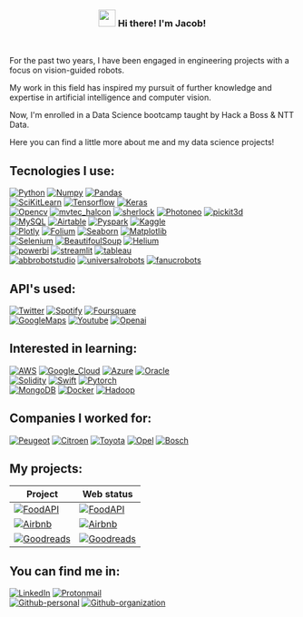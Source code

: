 <!-- Heading -->
<h3 align="center"><img src = "https://raw.githubusercontent.com/MartinHeinz/MartinHeinz/master/wave.gif" width = 30px> Hi there! I'm Jacob!</h3>

</br>

For the past two years, I have been engaged in engineering projects with a focus on vision-guided robots. 

My work in this field has inspired my pursuit of further knowledge and expertise in artificial intelligence and computer vision.

Now, I'm enrolled in a Data Science bootcamp taught by Hack a Boss & NTT Data.

Here you can find a little more about me and my data science projects!

## Tecnologies I use:

[![Python](https://img.shields.io/badge/Python-058489?style=for-the-badge&logo=python&logoColor=white&labelColor=101010)]()
[![Numpy](https://img.shields.io/badge/Numpy-058489?style=for-the-badge&logo=numpy&logoColor=white&labelColor=101010)]()
[![Pandas](https://img.shields.io/badge/Pandas-058489?style=for-the-badge&logo=pandas&logoColor=white&labelColor=101010)]()
</br>
[![SciKitLearn](https://img.shields.io/badge/ScikitLearn-6D5C45?style=for-the-badge&logo=scikitlearn&logoColor=white&labelColor=101010)]()
[![Tensorflow](https://img.shields.io/badge/Tensorflow-6D5C45?style=for-the-badge&logo=Tensorflow&logoColor=white&labelColor=101010)]()
[![Keras](https://img.shields.io/badge/Keras-6D5C45?style=for-the-badge&logo=Keras&logoColor=white&labelColor=101010)]()
</br>
[![Opencv](https://img.shields.io/badge/Opencv-7263DB?style=for-the-badge&logo=Opencv&logoColor=white&labelColor=101010)]()
[![mvtec_halcon](https://img.shields.io/badge/mvtec_halcon-7263DB?style=for-the-badge&logo=mvtec_halcon&logoColor=white&labelColor=101010)]()
[![sherlock](https://img.shields.io/badge/sherlock-7263DB?style=for-the-badge&logo=sherlock&logoColor=white&labelColor=101010)]()
[![Photoneo](https://img.shields.io/badge/Photoneo-7263DB?style=for-the-badge&logo=Photoneo&logoColor=white&labelColor=101010)]()
[![pickit3d](https://img.shields.io/badge/pickit3d-7263DB?style=for-the-badge&logo=pickit3d&logoColor=white&labelColor=101010)]()
</br>
[![MySQL](https://img.shields.io/badge/MySQL-D43A3A?style=for-the-badge&logo=mysql&logoColor=white&labelColor=101010)]()
[![Airtable](https://img.shields.io/badge/Airtable-D43A3A?style=for-the-badge&logo=Airtable&logoColor=white&labelColor=101010)]()
[![Pyspark](https://img.shields.io/badge/pyspark-D43A3A?style=for-the-badge&logo=apachespark&logoColor=white&labelColor=101010)]()
[![Kaggle](https://img.shields.io/badge/Kaggle-D43A3A?style=for-the-badge&logo=Kaggle&logoColor=white&labelColor=101010)]()
</br>
[![Plotly](https://img.shields.io/badge/Plotly-2F52EF?style=for-the-badge&logo=plotly&logoColor=white&labelColor=101010)]()
[![Folium](https://img.shields.io/badge/Folium-2F52EF?style=for-the-badge&logo=folium&logoColor=white&labelColor=101010)]()
[![Seaborn](https://img.shields.io/badge/Seaborn-2F52EF?style=for-the-badge&logo=seaborn&logoColor=white&labelColor=101010)]()
[![Matplotlib](https://img.shields.io/badge/Matplotlib-2F52EF?style=for-the-badge&logo=matplotlib&logoColor=white&labelColor=101010)]()
</br>
[![Selenium](https://img.shields.io/badge/Selenium-047635?style=for-the-badge&logo=selenium&logoColor=white&labelColor=101010)]()
[![BeautifoulSoup](https://img.shields.io/badge/BeautifoulSoup-047635?style=for-the-badge&logo=beautifulsoup&logoColor=white&labelColor=101010)]()
[![Helium](https://img.shields.io/badge/Helium-047635?style=for-the-badge&logo=helium&logoColor=white&labelColor=101010)]()
</br>
[![powerbi](https://img.shields.io/badge/powerbi-CD5E19?style=for-the-badge&logo=powerbi&logoColor=white&labelColor=101010)]()
[![streamlit](https://img.shields.io/badge/streamlit-CD5E19?style=for-the-badge&logo=streamlit&logoColor=white&labelColor=101010)]()
[![tableau](https://img.shields.io/badge/tableau-CD5E19?style=for-the-badge&logo=tableau&logoColor=white&labelColor=101010)]()
</br>
[![abbrobotstudio](https://img.shields.io/badge/abb_robots-B28E00?style=for-the-badge&logo=abbrobotstudio&logoColor=white&labelColor=101010)]()
[![universalrobots](https://img.shields.io/badge/universal_robots-B28E00?style=for-the-badge&logo=universal_robots&logoColor=white&labelColor=101010)]()
[![fanucrobots](https://img.shields.io/badge/fanuc_robots-B28E00?style=for-the-badge&logo=fanuc_robots&logoColor=white&labelColor=101010)]()


## API's used:

[![Twitter](https://img.shields.io/badge/Twitter-807D7D?style=for-the-badge&logo=Twitter&logoColor=white&labelColor=101010)]()
[![Spotify](https://img.shields.io/badge/Spotify-807D7D?style=for-the-badge&logo=Spotify&logoColor=white&labelColor=101010)]()
[![Foursquare](https://img.shields.io/badge/Foursquare-807D7D?style=for-the-badge&logo=Foursquare&logoColor=white&labelColor=101010)]()
</br>
[![GoogleMaps](https://img.shields.io/badge/GoogleMaps-807D7D?style=for-the-badge&logo=GoogleMaps&logoColor=white&labelColor=101010)]()
[![Youtube](https://img.shields.io/badge/Youtube-807D7D?style=for-the-badge&logo=Youtube&logoColor=white&labelColor=101010)]()
[![Openai](https://img.shields.io/badge/Openai-807D7D?style=for-the-badge&logo=openai&logoColor=white&labelColor=101010)]()

## Interested in learning:
[![AWS](https://img.shields.io/badge/AWS-4285F4?style=for-the-badge&logo=amazon-aws&logoColor=white&labelColor=101010)]()
[![Google_Cloud](https://img.shields.io/badge/Google_Cloud-4285F4?style=for-the-badge&logo=googlecloud&logoColor=white&labelColor=101010)]()
[![Azure](https://img.shields.io/badge/Azure-4285F4?style=for-the-badge&logo=microsoftazure&logoColor=white&labelColor=101010)]()
[![Oracle](https://img.shields.io/badge/oracle-4285F4?style=for-the-badge&logo=oracle&logoColor=white&labelColor=101010)]()
</br>
[![Solidity](https://img.shields.io/badge/solidity-4285F4?style=for-the-badge&logo=solidity&logoColor=white&labelColor=101010)]()
[![Swift](https://img.shields.io/badge/Swift-4285F4?style=for-the-badge&logo=Swift&logoColor=white&labelColor=101010)]()
[![Pytorch](https://img.shields.io/badge/pytorch-4285F4?style=for-the-badge&logo=pytorch&logoColor=white&labelColor=101010)]()
</br>
[![MongoDB](https://img.shields.io/badge/MongoDB-4285F4?style=for-the-badge&logo=mongodb&logoColor=white&labelColor=101010)]()
[![Docker](https://img.shields.io/badge/Docker-4285F4?style=for-the-badge&logo=docker&logoColor=white&labelColor=101010)]()
[![Hadoop](https://img.shields.io/badge/Hadoop-4285F4?style=for-the-badge&logo=apacheHadoop&logoColor=white&labelColor=101010)]()

## Companies I worked for:
[![Peugeot](https://img.shields.io/badge/peugeot-8F1742?style=for-the-badge&logo=peugeot&logoColor=white&labelColor=101010)]()
[![Citroen](https://img.shields.io/badge/Citroen-8F1742?style=for-the-badge&logo=Citroen&logoColor=white&labelColor=101010)]()
[![Toyota](https://img.shields.io/badge/toyota-8F1742?style=for-the-badge&logo=toyota&logoColor=white&labelColor=101010)]()
[![Opel](https://img.shields.io/badge/Opel-8F1742?style=for-the-badge&logo=Opel&logoColor=white&labelColor=101010)]()
[![Bosch](https://img.shields.io/badge/Bosch-8F1742?style=for-the-badge&logo=Bosch&logoColor=white&labelColor=101010)]()

## My projects:
|Project|Web status|
|---|---
|[![FoodAPI](https://img.shields.io/badge/meal_planner-122F82?style=for-the-badge&logo=walmart&logoColor=white&labelColor=101010)](https://github.com/jacobbamio/dsb_mealplans)|[![FoodAPI](https://img.shields.io/badge/Up-11F742?style=for-the-badge&logo=streamlit&logoColor=white&labelColor=101010)](https://mealplan.streamlit.app)
|[![Airbnb](https://img.shields.io/badge/price_predictor-122F82?style=for-the-badge&logo=airbnb&logoColor=white&labelColor=101010)](https://github.com/coisigna/dsb_p2_airbnb_price_predictor)|[![Airbnb](https://img.shields.io/badge/Down-F11742?style=for-the-badge&logo=streamlit&logoColor=white&labelColor=101010)](https://airbnbprediction.streamlit.app)
|[![Goodreads](https://img.shields.io/badge/book_recommender-122F82?style=for-the-badge&logo=goodreads&logoColor=white&labelColor=101010)](https://github.com/coisigna/dsb_p3_book_recommender)|[![Goodreads](https://img.shields.io/badge/UP-11F742?style=for-the-badge&logo=streamlit&logoColor=white&labelColor=101010)](https://goodreadsrecommender.streamlit.app)




## You can find me in:

[![LinkedIn](https://img.shields.io/badge/LinkedIn-Jacob_Bamio-0077B5?style=for-the-badge&logo=linkedin&logoColor=white&labelColor=101010)](https://www.linkedin.com/in/jacobbamio)
[![Protonmail](https://img.shields.io/badge/Protonmail-Job_inquiries-8B89CC?style=for-the-badge&logo=protonmail&logoColor=white&labelColor=101010)](mailto:jacobbamio@protonmail.com)
</br>
[![Github-personal](https://img.shields.io/badge/Github-Personal-4D4D4D?style=for-the-badge&logo=github&logoColor=white&labelColor=101010)](https://github.com/jacobbamio)
[![Github-organization](https://img.shields.io/badge/Github-Coisigna-4D4D4D?style=for-the-badge&logo=github&logoColor=white&labelColor=101010)](https://github.com/coisigna)

